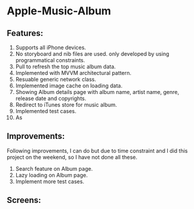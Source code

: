 # Apple-Music-Album


## Features: 

1. Supports all iPhone devices. 
2. No storyboard and nib files are used. only developed by using programmatical constraints. 
3. Pull to refresh the top music album data. 
4. Implemented with MVVM architectural pattern. 
5. Resuable generic network class.
5. Implemented image cache on loading data.
6. Showing Album details page with album name, artist name, genre, release date and copyrights.
7. Redirect to iTunes store for music album. 
8. Implemented test cases. 
9. As 

## Improvements: 

Following improvements, I can do but due to time constraint and I did this project on the weekend, so I have not done all these.
 
1. Search feature on Album page.
2. Lazy loading on Album page.
3. Implement more test cases. 


## Screens: 



